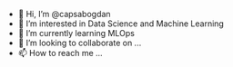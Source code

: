 - 👋 Hi, I’m @capsabogdan
- 👀 I’m interested in Data Science and Machine Learning
- 🌱 I’m currently learning MLOps
- 💞️ I’m looking to collaborate on ...
- 📫 How to reach me ...

<!---
capsabogdan/capsabogdan is a ✨ special ✨ repository because its `README.md` (this file) appears on your GitHub profile.
You can click the Preview link to take a look at your changes.
--->
